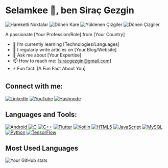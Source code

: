 # Selamkee 👋, ben Siraç Gezgin

![Hareketli Noktalar](https://raw.githubusercontent.com/username/repo-name/main/dots-animation.svg)
![Dönen Kare](https://raw.githubusercontent.com/username/repo-name/main/rotating-square.svg)
![Yüklenen Çizgiler](https://raw.githubusercontent.com/username/repo-name/main/loading-bars.svg)
![Dönen Çizgiler](https://raw.githubusercontent.com/username/repo-name/main/rotating-lines.svg)

A passionate [Your Profession/Role] from [Your Country]

- 🌱 I’m currently learning [Technologies/Languages]
- 📝 I regularly write articles on [Your Blog/Website]
- 💬 Ask me about [Your Expertise]
- 📫 How to reach me: [siracgezgin@gmail.com]
- ⚡ Fun fact: [A Fun Fact About You]

## Connect with me:
[![LinkedIn](https://img.shields.io/badge/LinkedIn-@siracgezgin-blue)](https://linkedin.com/in/siracgezgin)
[![YouTube](https://img.shields.io/badge/YouTube-@SiracGezgin-red)](https://www.youtube.com/@siracgezgin)
[![Hashnode](https://img.shields.io/badge/Instagram-@siracgzgn-purple)](https://www.instagram.com/siracgzgn/)

## Languages and Tools:
[![Android](https://img.shields.io/badge/Android-3DDC84?style=for-the-badge&logo=android&logoColor=white)](https://developer.android.com/)
[![C](https://img.shields.io/badge/C-00599C?style=for-the-badge&logo=c&logoColor=white)](https://www.cprogramming.com/)
[![C++](https://img.shields.io/badge/C++-00599C?style=for-the-badge&logo=cplusplus&logoColor=white)](https://www.cplusplus.com/)
[![Flutter](https://img.shields.io/badge/Flutter-02569B?style=for-the-badge&logo=flutter&logoColor=white)](https://flutter.dev/)
[![Kotlin](https://img.shields.io/badge/Kotlin-0095D5?style=for-the-badge&logo=kotlin&logoColor=white)](https://kotlinlang.org/)
[![HTML5](https://img.shields.io/badge/HTML5-E34F26?style=for-the-badge&logo=html5&logoColor=white)](https://developer.mozilla.org/en-US/docs/Web/HTML)
[![JavaScript](https://img.shields.io/badge/JavaScript-F7DF1E?style=for-the-badge&logo=javascript&logoColor=black)](https://www.javascript.com/)
[![MySQL](https://img.shields.io/badge/MySQL-4479A1?style=for-the-badge&logo=mysql&logoColor=white)](https://www.mysql.com/)
[![Python](https://img.shields.io/badge/Python-3776AB?style=for-the-badge&logo=python&logoColor=white)](https://www.python.org/)
[![TensorFlow](https://img.shields.io/badge/TensorFlow-FF6F00?style=for-the-badge&logo=tensorflow&logoColor=white)](https://www.tensorflow.org/)

## Most Used Languages
![Your GitHub stats](https://github-readme-stats.vercel.app/api/top-langs/?username=yourusername&layout=compact&theme=dark)
